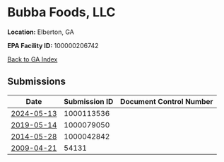 # Bubba Foods, LLC

**Location:** Elberton, GA

**EPA Facility ID:** 100000206742

[Back to GA Index](../../index.md)

## Submissions

| Date | Submission ID | Document Control Number |
|------|--------------|-------------------------|
| [2024-05-13](submissions/1000113536.md) | 1000113536 |  |
| [2019-05-14](submissions/1000079050.md) | 1000079050 |  |
| [2014-05-28](submissions/1000042842.md) | 1000042842 |  |
| [2009-04-21](submissions/54131.md) | 54131 |  |
